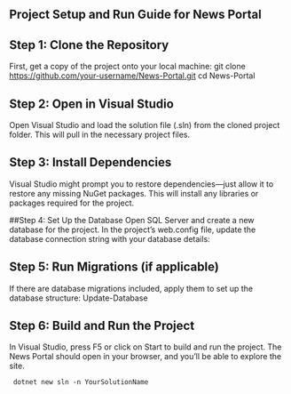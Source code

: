 ## Project Setup and Run Guide for News Portal

## Step 1: Clone the Repository
First, get a copy of the project onto your local machine:
git clone https://github.com/your-username/News-Portal.git
cd News-Portal
## Step 2: Open in Visual Studio
Open Visual Studio and load the solution file (.sln) from the cloned project folder.
This will pull in the necessary project files.

## Step 3: Install Dependencies
Visual Studio might prompt you to restore dependencies—just allow it to restore any missing NuGet packages.
This will install any libraries or packages required for the project.

##Step 4: Set Up the Database
Open SQL Server and create a new database for the project.
In the project’s web.config file, update the database connection string with your database details:
<connectionStrings>
    <add name="DefaultConnection" connectionString="Data Source=YourServer;Initial Catalog=YourDatabase;Integrated Security=True" providerName="System.Data.SqlClient" />
</connectionStrings>

## Step 5: Run Migrations (if applicable)
If there are database migrations included, apply them to set up the database structure:
Update-Database

## Step 6: Build and Run the Project
In Visual Studio, press F5 or click on Start to build and run the project.
The News Portal should open in your browser, and you’ll be able to explore the site.

     dotnet new sln -n YourSolutionName

